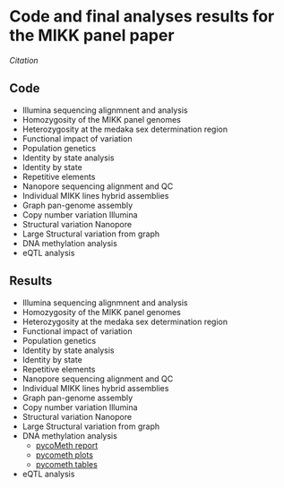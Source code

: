 # Code and final analyses results for the MIKK panel paper

*Citation*


## Code

* Illumina sequencing alignmnent and analysis
* Homozygosity of the MIKK panel genomes
* Heterozygosity at the medaka sex determination region
* Functional impact of variation
* Population genetics
* Identity by state analysis
* Identity by state
* Repetitive elements
* Nanopore sequencing alignment and QC
* Individual MIKK lines hybrid assemblies
* Graph pan-genome assembly
* Copy number variation Illumina
* Structural variation Nanopore
* Large Structural variation from graph
* DNA methylation analysis
* eQTL analysis

## Results

* Illumina sequencing alignmnent and analysis
* Homozygosity of the MIKK panel genomes
* Heterozygosity at the medaka sex determination region
* Functional impact of variation
* Population genetics      
* Identity by state analysis
* Identity by state
* Repetitive elements
* Nanopore sequencing alignment and QC
* Individual MIKK lines hybrid assemblies
* Graph pan-genome assembly
* Copy number variation	Illumina
* Structural variation Nanopore
* Large Structural variation from graph
* DNA methylation analysis
	* [pycoMeth report](https://github.com/birneylab/MIKK_genome_paper_analysis/blob/master/DNA_methylation/html/pycoMeth_summary_report.html)
	* [pycometh plots](https://github.com/birneylab/MIKK_genome_paper_analysis/tree/master/DNA_methylation/plots)
	* [pycometh tables](https://github.com/birneylab/MIKK_genome_paper_analysis/tree/master/DNA_methylation/tables)
* eQTL analysis
